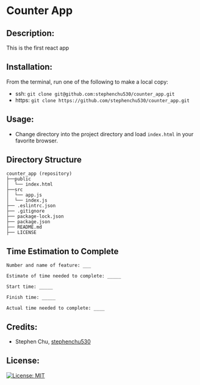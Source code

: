 # Counter App

## Description:
This is the first react app

## Installation:
From the terminal, run one of the following to make a local copy:
* ssh: `git clone git@github.com:stephenchu530/counter_app.git`
* https: `git clone https://github.com/stephenchu530/counter_app.git`

## Usage:
* Change directory into the project directory and load `index.html` in your favorite browser.

## Directory Structure
```
counter_app (repository)
├──public
│  └── index.html
├──src
│  └── app.js
│  └── index.js
├── .eslintrc.json
├── .gitignore
├── package-lock.json
├── package.json
├── README.md
├── LICENSE
```

## Time Estimation to Complete
```
Number and name of feature: ___

Estimate of time needed to complete: _____

Start time: _____

Finish time: _____

Actual time needed to complete: ____
```

## Credits:
* Stephen Chu, [stephenchu530](https://github.com/stephenchu530)

## License:
[![License: MIT](https://img.shields.io/badge/License-MIT-yellow.svg)](https://github.com/stephenchu530/counter_app/blob/master/LICENSE)

